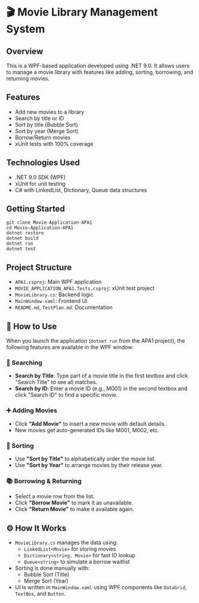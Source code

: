 
# 🎬 Movie Library Management System

## Overview
This is a WPF-based application developed using .NET 9.0. It allows users to manage a movie library with features like adding, sorting, borrowing, and returning movies.

## Features
- Add new movies to a library
- Search by title or ID
- Sort by title (Bubble Sort)
- Sort by year (Merge Sort)
- Borrow/Return movies
- xUnit tests with 100% coverage

## Technologies Used
- .NET 9.0 SDK (WPF)
- xUnit for unit testing
- C# with LinkedList, Dictionary, Queue data structures

## Getting Started
```
git clone Movie-Application-APA1
cd Movie-Application-APA1
dotnet restore
dotnet build
dotnet run
dotnet test
```

## Project Structure
- `APA1.csproj`: Main WPF application
- `MOVIE_APPLICATION_APA1.Tests.csproj`: xUnit test project
- `MovieLibrary.cs`: Backend logic
- `MainWindow.xaml`: Frontend UI
- `README.md`, `TestPlan.md`: Documentation

## 🧭 How to Use

When you launch the application (`dotnet run` from the APA1 project), the following features are available in the WPF window:

### 🔎 Searching
- **Search by Title**: Type part of a movie title in the first textbox and click "Search Title" to see all matches.
- **Search by ID**: Enter a movie ID (e.g., M001) in the second textbox and click "Search ID" to find a specific movie.

### ➕ Adding Movies
- Click **"Add Movie"** to insert a new movie with default details.
- New movies get auto-generated IDs like M001, M002, etc.

### 🔄 Sorting
- Use **"Sort by Title"** to alphabetically order the movie list.
- Use **"Sort by Year"** to arrange movies by their release year.

### 📚 Borrowing & Returning
- Select a movie row from the list.
- Click **"Borrow Movie"** to mark it as unavailable.
- Click **"Return Movie"** to make it available again.

## ⚙️ How It Works

- `MovieLibrary.cs` manages the data using:
  - `LinkedList<Movie>` for storing movies
  - `Dictionary<string, Movie>` for fast ID lookup
  - `Queue<string>` to simulate a borrow waitlist
- Sorting is done manually with:
  - Bubble Sort (Title)
  - Merge Sort (Year)
- UI is written in `MainWindow.xaml` using WPF components like `DataGrid`, `TextBox`, and `Button`.
